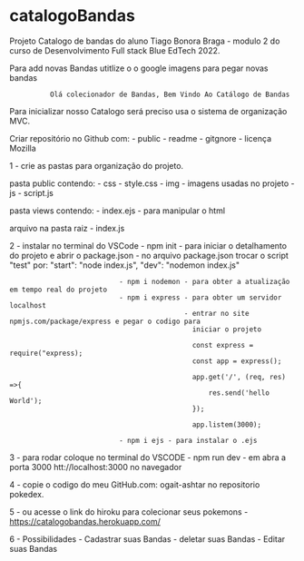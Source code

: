 # catalogoBandas
Projeto Catalogo de bandas do aluno Tiago Bonora Braga - modulo 2 do curso de Desenvolvimento Full stack Blue EdTech 2022.

Para add novas Bandas utitlize o o google imagens para pegar novas bandas

              Olá colecionador de Bandas, Bem Vindo Ao Catálogo de Bandas
Para inicializar nosso Catalogo será preciso usa o sistema de organização MVC.

Criar repositório no Github com: - public - readme - gitgnore - licença Mozilla

1 - crie as pastas para organização do projeto.

pasta public contendo: - css - style.css - img - imagens usadas no projeto - js - script.js

pasta views contendo: - index.ejs - para manipular o html

arquivo na pasta raiz - index.js

2 - instalar no terminal do VSCode - npm init - para iniciar o detalhamento do projeto e abrir o package.json - no arquivo package.json trocar o script "test" por: "start": "node index.js", "dev": "nodemon index.js"

                               - npm i nodemon - para obter a atualização em tempo real do projeto
                               - npm i express - para obter um servidor localhost
                                               - entrar no site npmjs.com/package/express e pegar o codigo para 
                                                 iniciar o projeto

                                                 const express = require("express);
                                                 const app = express();

                                                 app.get('/', (req, res) =>{
                                                     res.send('hello World');
                                                 });

                                                 app.listem(3000);

                               - npm i ejs - para instalar o .ejs
3 - para rodar coloque no terminal do VSCODE - npm run dev - em abra a porta 3000 htt://localhost:3000 no navegador

4 - copie o codigo do meu GitHub.com: ogait-ashtar no repositorio pokedex.

5 - ou acesse o link do hiroku para colecionar seus pokemons - https://catalogobandas.herokuapp.com/

6 - Possibilidades - Cadastrar suas Bandas - deletar suas Bandas - Editar suas Bandas